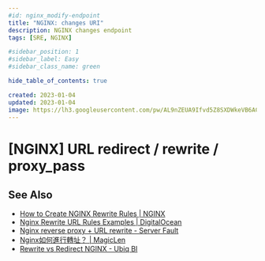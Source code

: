 ```yaml
---
#id: nginx_modify-endpoint
title: "NGINX: changes URI"
description: NGINX changes endpoint
tags: [SRE, NGINX]

#sidebar_position: 1
#sidebar_label: Easy
#sidebar_class_name: green

hide_table_of_contents: true

created: 2023-01-04
updated: 2023-01-04
image: https://lh3.googleusercontent.com/pw/AL9nZEUA9Ifvd5Z8SXDWkeVB6AC4MPGwnXaL6kBXNPoXwOQQ2jOcZ1Jw_0p8TKK8C3ZX0e67_FOY15eDrm7aaXSQJcKtoUzC80SAQEHsaBy6qS2AqNNs5VUFNXBKm439y_1wkvmDl-PnL8ReojnIumNlEvOXBg=w800-no?authuser=0
---
```


[NGINX] URL redirect / rewrite / proxy_pass
===========================================



See Also
--------

- [How to Create NGINX Rewrite Rules | NGINX](https://www.nginx.com/blog/creating-nginx-rewrite-rules/)
- [Nginx Rewrite URL Rules Examples | DigitalOcean](https://www.digitalocean.com/community/tutorials/nginx-rewrite-url-rules)
- [Nginx reverse proxy + URL rewrite - Server Fault](https://serverfault.com/questions/379675/nginx-reverse-proxy-url-rewrite)
- [Nginx如何進行轉址？ | MagicLen](https://magiclen.org/nginx-rewrite/)
- [Rewrite vs Redirect NGINX - Ubiq BI](https://ubiq.co/tech-blog/rewrite-vs-redirect-nginx/)
